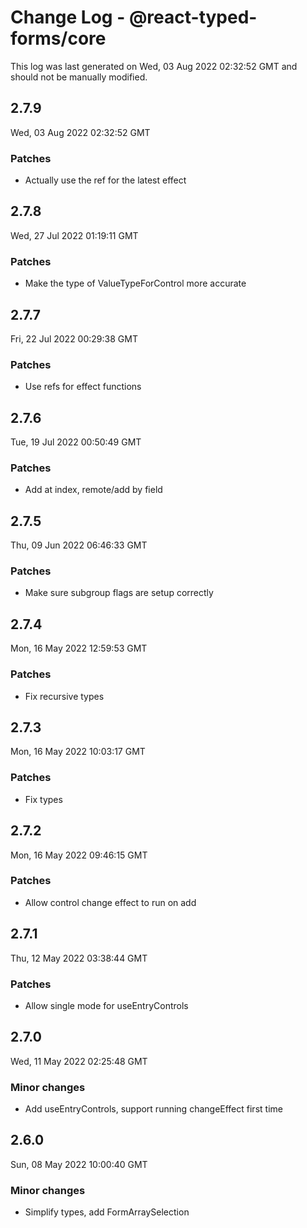 # Change Log - @react-typed-forms/core

This log was last generated on Wed, 03 Aug 2022 02:32:52 GMT and should not be manually modified.

## 2.7.9
Wed, 03 Aug 2022 02:32:52 GMT

### Patches

- Actually use the ref for the latest effect

## 2.7.8
Wed, 27 Jul 2022 01:19:11 GMT

### Patches

- Make the type of ValueTypeForControl more accurate

## 2.7.7
Fri, 22 Jul 2022 00:29:38 GMT

### Patches

- Use refs for effect functions

## 2.7.6
Tue, 19 Jul 2022 00:50:49 GMT

### Patches

- Add at index, remote/add by field

## 2.7.5
Thu, 09 Jun 2022 06:46:33 GMT

### Patches

- Make sure subgroup flags are setup correctly

## 2.7.4
Mon, 16 May 2022 12:59:53 GMT

### Patches

- Fix recursive types

## 2.7.3
Mon, 16 May 2022 10:03:17 GMT

### Patches

- Fix types

## 2.7.2
Mon, 16 May 2022 09:46:15 GMT

### Patches

- Allow control change effect to run on add

## 2.7.1
Thu, 12 May 2022 03:38:44 GMT

### Patches

- Allow single mode for useEntryControls

## 2.7.0
Wed, 11 May 2022 02:25:48 GMT

### Minor changes

-  Add useEntryControls, support running changeEffect first time

## 2.6.0
Sun, 08 May 2022 10:00:40 GMT

### Minor changes

- Simplify types, add FormArraySelection

